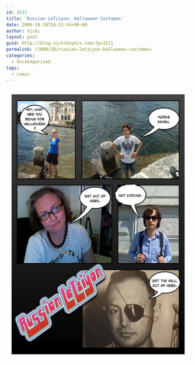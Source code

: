 ```yaml
---
id: 1511
title: 'Russian LeTziyon: Halloween Costumes'
date: 2009-10-20T20:22:54+00:00
author: Vicki
layout: post
guid: http://blog.vickiboykis.com/?p=1511
permalink: /2009/10/russian-letziyon-halloween-costumes/
categories:
  - Uncategorized
tags:
  - comic
---
```

[<img class="aligncenter size-full wp-image-1512" title="Page_1" src="https://raw.githubusercontent.com/veekaybee/wlb/gh-pages/assets/images/2009/10/Page_18.jpg" alt="Page_1" width="575" height="745" />](https://raw.githubusercontent.com/veekaybee/wlb/gh-pages/assets/images/2009/10/Page_18.jpg)